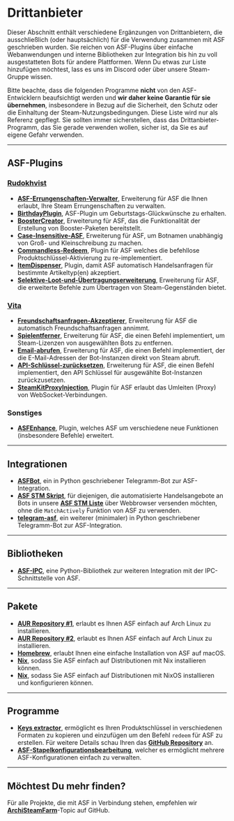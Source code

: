 # Drittanbieter

Dieser Abschnitt enthält verschiedene Ergänzungen von Drittanbietern, die ausschließlich (oder hauptsächlich) für die Verwendung zusammen mit ASF geschrieben wurden. Sie reichen von ASF-Plugins über einfache Webanwendungen und interne Bibliotheken zur Integration bis hin zu voll ausgestatteten Bots für andere Plattformen. Wenn Du etwas zur Liste hinzufügen möchtest, lass es uns im Discord oder über unsere Steam-Gruppe wissen.

Bitte beachte, dass die folgenden Programme **nicht** von den ASF-Entwicklern beaufsichtigt werden und **wir daher keine Garantie für sie übernehmen**, insbesondere in Bezug auf die Sicherheit, den Schutz oder die Einhaltung der Steam-Nutzungsbedingungen. Diese Liste wird nur als Referenz gepflegt. Sie sollten immer sicherstellen, dass das Drittanbieter-Programm, das Sie gerade verwenden wollen, sicher ist, da Sie es auf eigene Gefahr verwenden.

---

## ASF-Plugins

### **[Rudokhvist](https://github.com/Rudokhvist)**

- **[ASF-Errungenschaften-Verwalter](https://github.com/Rudokhvist/ASF-Achievement-Manager)**, Erweiterung für ASF die Ihnen erlaubt, Ihre Steam Errungenschaften zu verwalten.
- **[BirthdayPlugin](https://github.com/Rudokhvist/BirthdayPlugin)**, ASF-Plugin um Geburtstags-Glückwünsche zu erhalten.
- **[BoosterCreator](https://github.com/Rudokhvist/BoosterCreator)**, Erweiterung für ASF, das die Funktionalität der Erstellung von Booster-Paketen bereitstellt.
- **[Case-Insensitive-ASF](https://github.com/Rudokhvist/Case-Insensitive-ASF)**, Erweiterung für ASF, um Botnamen unabhängig von Groß- und Kleinschreibung zu machen.
- **[Commandless-Redeem](https://github.com/Rudokhvist/Commandless-Redeem)**, Plugin für ASF welches die befehllose Produktschlüssel-Aktivierung zu re-implementiert.
- **[ItemDispenser](https://github.com/Rudokhvist/ItemDispenser)**, Plugin, damit ASF automatisch Handelsanfragen für bestimmte Artikeltyp(en) akzeptiert.
- **[Selektive-Loot-und-Übertragungserweiterung](https://github.com/Rudokhvist/Selective-Loot-and-Transfer-Plugin)**, Erweiterung für ASF, die erweiterte Befehle zum Übertragen von Steam-Gegenständen bietet.

### **[Vita](https://github.com/ezhevita)**

- **[Freundschaftsanfragen-Akzeptierer](https://github.com/ezhevita/FriendAccepter)**, Erweiterung für ASF die automatisch Freundschaftsanfragen annimmt.
- **[Spielentferner](https://github.com/ezhevita/GameRemover)**, Erweiterung für ASF, die einen Befehl implementiert, um Steam-Lizenzen von ausgewählten Bots zu entfernen.
- **[Email-abrufen](https://github.com/ezhevita/GetEmail)**, Erweiterung für ASF, die einen Befehl implementiert, der die E-Mail-Adressen der Bot-Instanzen direkt von Steam abruft.
- **[API-Schlüssel-zurücksetzen](https://github.com/ezhevita/ResetAPIKey)**, Erweiterung für ASF, die einen Befehl implementiert, den API Schlüssel für ausgewählte Bot-Instanzen zurückzusetzen.
- **[SteamKitProxyInjection](https://github.com/ezhevita/SteamKitProxyInjection)**, Plugin für ASF erlaubt das Umleiten (Proxy) von WebSocket-Verbindungen.

### Sonstiges

- **[ASFEnhance](https://github.com/chr233/ASFEnhance)**, Plugin, welches ASF um verschiedene neue Funktionen (insbesondere Befehle) erweitert.

---

## Integrationen

- **[ASFBot](https://github.com/dmcallejo/ASFBot)**, ein in Python geschriebener Telegramm-Bot zur ASF-Integration.
- **[ASF STM Skript](https://greasyfork.org/en/scripts/404754-asf-stm)**, für diejenigen, die automatisierte Handelsangebote an Bots in unsere **[ASF STM Liste](https://github.com/JustArchiNET/ArchiSteamFarm/wiki/ItemsMatcherPlugin-de-DE#publiclisting)** über Webbrowser versenden möchten, ohne die `MatchActively` Funktion von ASF zu verwenden.
- **[telegram-asf](https://github.com/deluxghost/telegram-asf)**, ein weiterer (minimaler) in Python geschriebener Telegramm-Bot zur ASF-Integration.

---

## Bibliotheken

- **[ASF-IPC](https://github.com/deluxghost/ASF_IPC)**, eine Python-Bibliothek zur weiteren Integration mit der IPC-Schnittstelle von ASF.

---

## Pakete

- **[AUR Repository #1](https://aur.archlinux.org/packages/asf)**, erlaubt es Ihnen ASF einfach auf Arch Linux zu installieren.
- **[AUR Repository #2](https://aur.archlinux.org/packages/archisteamfarm-bin)**, erlaubt es Ihnen ASF einfach auf Arch Linux zu installieren.
- **[Homebrew](https://formulae.brew.sh/formula/archi-steam-farm)**, erlaubt Ihnen eine einfache Installation von ASF auf macOS.
- **[Nix](https://search.nixos.org/packages?channel=unstable&show=ArchiSteamFarm&from=0&size=50&sort=relevance&type=packages&query=ArchiSteamFarm)**, sodass Sie ASF einfach auf Distributionen mit Nix installieren können.
- **[Nix](https://search.nixos.org/options?channel=unstable&from=0&size=50&sort=relevance&type=packages&query=ArchiSteamFarm)**, sodass Sie ASF einfach auf Distributionen mit NixOS installieren und konfigurieren können.

---

## Programme

- **[Keys extractor](https://ske.xpixv.com)**, ermöglicht es Ihren Produktschlüssel in verschiedenen Formaten zu kopieren und einzufügen um den Befehl `redeem` für ASF zu erstellen. Für weitere Details schau Ihren das **[GitHub Repository](https://github.com/PixvIO/SKE)** an.
- **[ASF-Stapelkonfigurationsbearbeitung](https://github.com/genesix-eu/ASF_MCE)**, welcher es ermöglicht mehrere ASF-Konfigurationen einfach zu verwalten.

---

## Möchtest Du mehr finden?

Für alle Projekte, die mit ASF in Verbindung stehen, empfehlen wir **[ArchiSteamFarm](https://github.com/topics/archisteamfarm)**-Topic auf GitHub.